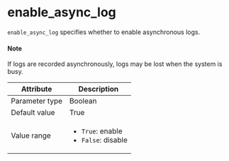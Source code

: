# enable_async_log

`enable_async_log` specifies whether to enable asynchronous logs.

<main id="notice" type='explain'>
  <h4>Note</h4>
  <p>If logs are recorded asynchronously, logs may be lost when the system is busy. </p>
</main>

| Attribute | Description |
|----------|---------|
| Parameter type | Boolean |
| Default value | True |
| Value range | <ul><li>`True`: enable</li><li>`False`: disable</li></ul> |
